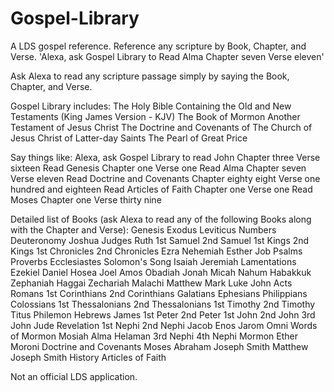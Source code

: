 # Gospel-Library
A LDS gospel reference. Reference any scripture by Book, Chapter, and Verse. 'Alexa, ask Gospel Library to Read Alma Chapter seven  Verse eleven'

Ask Alexa to read any scripture passage simply by saying the Book, Chapter, and Verse.

Gospel Library includes:
The Holy Bible Containing the Old and New Testaments (King James Version - KJV)
The Book of Mormon Another Testament of Jesus Christ
The Doctrine and Covenants of The Church of Jesus Christ of Latter-day Saints
The Pearl of Great Price

Say things like:
Alexa, ask Gospel Library to read John Chapter three Verse sixteen
Read Genesis Chapter one Verse one
Read Alma Chapter seven Verse eleven
Read Doctrine and Covenants Chapter eighty eight Verse one hundred and eighteen
Read Articles of Faith Chapter one Verse one
Read Moses Chapter one Verse thirty nine

Detailed list of Books (ask Alexa to read any of the following Books along with the Chapter and Verse):
Genesis 
Exodus 
Leviticus 
Numbers 
Deuteronomy 
Joshua 
Judges 
Ruth 
1st Samuel 
2nd Samuel 
1st Kings 
2nd Kings 
1st Chronicles 
2nd Chronicles 
Ezra 
Nehemiah 
Esther 
Job 
Psalms 
Proverbs 
Ecclesiastes 
Solomon's Song 
Isaiah 
Jeremiah 
Lamentations 
Ezekiel 
Daniel 
Hosea 
Joel 
Amos 
Obadiah 
Jonah 
Micah 
Nahum 
Habakkuk 
Zephaniah 
Haggai 
Zechariah 
Malachi 
Matthew 
Mark 
Luke 
John 
Acts 
Romans 
1st Corinthians 
2nd Corinthians 
Galatians 
Ephesians 
Philippians 
Colossians 
1st Thessalonians 
2nd Thessalonians 
1st Timothy 
2nd Timothy 
Titus 
Philemon 
Hebrews 
James 
1st Peter 
2nd Peter 
1st John 
2nd John 
3rd John 
Jude 
Revelation 
1st Nephi 
2nd Nephi 
Jacob 
Enos 
Jarom 
Omni 
Words of Mormon 
Mosiah 
Alma 
Helaman 
3rd Nephi 
4th Nephi 
Mormon 
Ether 
Moroni 
Doctrine and Covenants 
Moses 
Abraham 
Joseph Smith Matthew 
Joseph Smith History 
Articles of Faith

Not an official LDS application.

